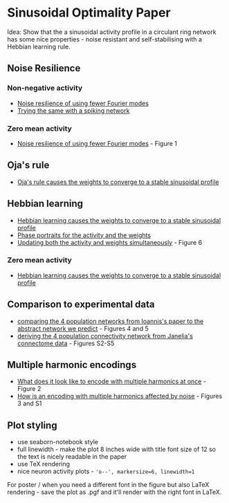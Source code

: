 # Sinusoidal Optimality Paper

Idea: Show that the a sinusoidal activity profile in a circulant ring network has some nice properties - noise resistant and self-stabilising with a Hebbian learning rule.

## Noise Resilience

### Non-negative activity

* [Noise resilience of using fewer Fourier modes](sinusoidal%20noise%20rejection.ipynb)
* [Trying the same with a spiking network](sinusoidal%20noise%20rejection%20spiking.ipynb)

### Zero mean activity

* [Noise resilience of using fewer Fourier modes](sinusoidal%20noise%20rejection%20negative%20activity.ipynb) - Figure 1

## Oja's rule

* [Oja's rule causes the weights to converge to a stable sinusoidal profile](sinusoidal%20Oja's%20rule%20negative%20activity.ipynb)

## Hebbian learning

* [Hebbian learning causes the weights to converge to a stable sinusoidal profile](sinusoidal%20Hebbian%20learning%20weights.ipynb)
* [Phase portraits for the activity and the weights](phase%20portaits.ipynb)
* [Updating both the activity and weights simultaneously](sinusoidal%20updating%20activity%20and%20weights.ipynb) - Figure 6

### Zero mean activity

* [Hebbian learning causes the weights to converge to a stable sinusoidal profile](sinusoidal%20Hebbian%20learning%20weights%20negative%20activity.ipynb)

## Comparison to experimental data

* [comparing the 4 population networks from Ioannis's paper to the abstract network we predict](insect%20network%20graph%20analysis.ipynb) - Figures 4 and 5
* [deriving the 4 population connectivity network from Janelia's connectome data](fruit_fly_data_analysis.ipynb) - Figures S2-S5

## Multiple harmonic encodings

* [What does it look like to encode with multiple harmonics at once](encoding%20with%20multiple%20harmonics.ipynb) - Figure 2
* [How is an encoding with multiple harmonics affected by noise](noise%20affected%20multiple%20harmonics%20encoding.ipynb) - Figures 3 and S1

## Plot styling

* use seaborn-notebook style
* full linewidth - make the plot 8 inches wide with title font size of 12 so the text is nicely readable in the paper
* use TeX rendering
* nice neuron activity plots - `'o--', markersize=6, linewidth=1`

For poster / when you need a different font in the figure but also LaTeX rendering - save the plot as .pgf and it'll render with the right font in LaTeX.
